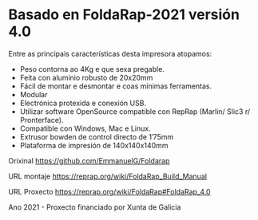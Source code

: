 # Basado en FoldaRap-2021 versión 4.0

Entre as principais características desta impresora atopamos:

- Peso contorna ao 4Kg e que sexa pregable.
- Feita con aluminio robusto de 20x20mm
- Fácil de montar e desmontar e coas mínimas ferramentas.
- Modular
- Electrónica protexida e conexión USB.
- Utilizar software OpenSource compatible con RepRap (Marlin/ Slic3 r/ Pronterface).
- Compatible con Windows, Mac e Linux.
- Extrusor bowden de control directo de 1’75mm
- Plataforma de impresión de 140x140x140mm

Orixinal https://github.com/EmmanuelG/Foldarap

URL montaje https://reprap.org/wiki/FoldaRap_Build_Manual

URL Proxecto https://reprap.org/wiki/FoldaRap#FoldaRap_4.0

Ano 2021 - Proxecto financiado por Xunta de Galicia
